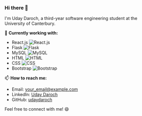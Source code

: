 ### Hi there 👋

<!--
**udaydaroch/udaydaroch** is a ✨ _special_ ✨ repository because its `README.md` (this file) appears on your GitHub profile.

Here are some ideas to get you started:

- 🔭 I’m currently working on ...
- 🌱 I’m currently learning ...
- 👯 I’m looking to collaborate on ...
- 🤔 I’m looking for help with ...
- 💬 Ask me about ...
- 📫 How to reach me: ...
- 😄 Pronouns: ...
- ⚡ Fun fact: ...
-->

I'm Uday Daroch, a third-year software engineering student at the University of Canterbury. 

🔭 **Currently working with:**
- React.js ![React.js](https://img.shields.io/badge/-React.js-61DAFB?logo=react&logoColor=white)
- Flask ![Flask](https://img.shields.io/badge/-Flask-000000?logo=flask&logoColor=white)
- MySQL ![MySQL](https://img.shields.io/badge/-MySQL-4479A1?logo=mysql&logoColor=white)
- HTML ![HTML](https://img.shields.io/badge/-HTML-E34F26?logo=html5&logoColor=white)
- CSS ![CSS](https://img.shields.io/badge/-CSS-1572B6?logo=css3&logoColor=white)
- Bootstrap ![Bootstrap](https://img.shields.io/badge/-Bootstrap-563D7C?logo=bootstrap&logoColor=white)

📫 **How to reach me:**
- Email: [your_email@example.com](mailto:your_email@example.com)
- LinkedIn: [Uday Daroch](https://www.linkedin.com/in/udaydaroch/)
- GitHub: [udaydaroch](https://github.com/udaydaroch)

Feel free to connect with me! 😄
